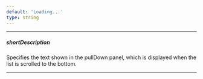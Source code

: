 ```yaml
---
default: 'Loading...'
type: string
---
```

---
##### shortDescription
Specifies the text shown in the pullDown panel, which is displayed when the list is scrolled to the bottom.

---
